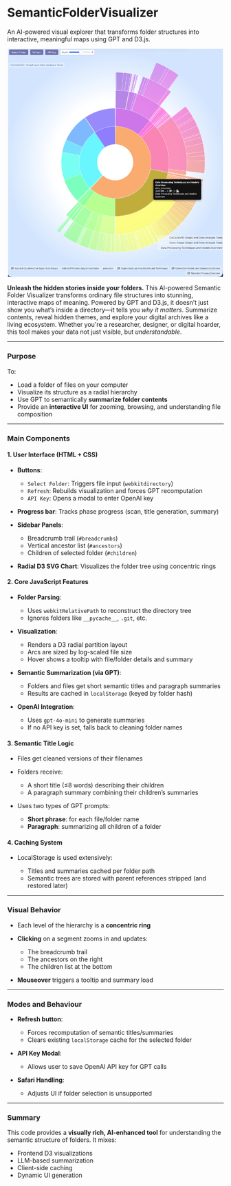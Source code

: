 # SemanticFolderVisualizer
An AI-powered visual explorer that transforms folder structures into interactive, meaningful maps using GPT and D3.js.

<p align="center">
  <img src="fig.png" alt="Figure" width="500"/>
</p>

**Unleash the hidden stories inside your folders.** This AI-powered Semantic Folder Visualizer transforms ordinary file structures into stunning, interactive maps of meaning. Powered by GPT and D3.js, it doesn’t just show you what’s inside a directory—it tells you *why it matters*. Summarize contents, reveal hidden themes, and explore your digital archives like a living ecosystem. Whether you're a researcher, designer, or digital hoarder, this tool makes your data not just visible, but *understandable*.

---

### **Purpose**

To:

* Load a folder of files on your computer
* Visualize its structure as a radial hierarchy
* Use GPT to semantically **summarize folder contents**
* Provide an **interactive UI** for zooming, browsing, and understanding file composition

---

### **Main Components**

#### 1. **User Interface (HTML + CSS)**

* **Buttons**:

  * `Select Folder`: Triggers file input (`webkitdirectory`)
  * `Refresh`: Rebuilds visualization and forces GPT recomputation
  * `API Key`: Opens a modal to enter OpenAI key
* **Progress bar**: Tracks phase progress (scan, title generation, summary)
* **Sidebar Panels**:

  * Breadcrumb trail (`#breadcrumbs`)
  * Vertical ancestor list (`#ancestors`)
  * Children of selected folder (`#children`)
* **Radial D3 SVG Chart**: Visualizes the folder tree using concentric rings

#### 2. **Core JavaScript Features**

* **Folder Parsing**:

  * Uses `webkitRelativePath` to reconstruct the directory tree
  * Ignores folders like `__pycache__`, `.git`, etc.
* **Visualization**:

  * Renders a D3 radial partition layout
  * Arcs are sized by log-scaled file size
  * Hover shows a tooltip with file/folder details and summary
* **Semantic Summarization (via GPT)**:

  * Folders and files get short semantic titles and paragraph summaries
  * Results are cached in `localStorage` (keyed by folder hash)
* **OpenAI Integration**:

  * Uses `gpt-4o-mini` to generate summaries
  * If no API key is set, falls back to cleaning folder names

#### 3. **Semantic Title Logic**

* Files get cleaned versions of their filenames
* Folders receive:

  * A short title (≤8 words) describing their children
  * A paragraph summary combining their children’s summaries
* Uses two types of GPT prompts:

  * **Short phrase**: for each file/folder name
  * **Paragraph**: summarizing all children of a folder

#### 4. **Caching System**

* LocalStorage is used extensively:

  * Titles and summaries cached per folder path
  * Semantic trees are stored with parent references stripped (and restored later)

---

### Visual Behavior

* Each level of the hierarchy is a **concentric ring**
* **Clicking** on a segment zooms in and updates:

  * The breadcrumb trail
  * The ancestors on the right
  * The children list at the bottom
* **Mouseover** triggers a tooltip and summary load

---

### Modes and Behaviour

* **Refresh button**:

  * Forces recomputation of semantic titles/summaries
  * Clears existing `localStorage` cache for the selected folder
* **API Key Modal**:

  * Allows user to save OpenAI API key for GPT calls
* **Safari Handling**:

  * Adjusts UI if folder selection is unsupported

---

### Summary

This code provides a **visually rich, AI-enhanced tool** for understanding the semantic structure of folders. It mixes:

* Frontend D3 visualizations
* LLM-based summarization
* Client-side caching
* Dynamic UI generation
